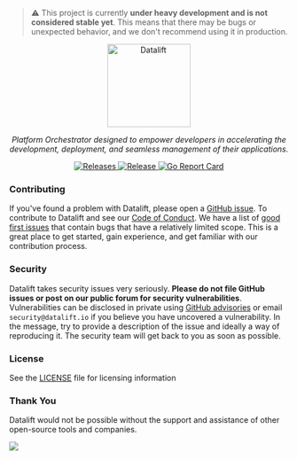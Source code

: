 > :warning: This project is currently **under heavy development and is not considered stable yet**. This means that there may be bugs or unexpected behavior, and we don't recommend using it in production.
>
<p align="center">
  <a href="https://datalift.io"><img src="https://datalift.io/images/logo.png" height="150px" alt="Datalift"></a>
</p>
<p align="center">
  <em>Platform Orchestrator designed to empower developers in accelerating the development, deployment, and seamless management of their applications.</em>
</p>
<p align="center">
  <a href="https://github.com/datalifthq/datalift/releases/latest" target="_blank">
    <img src="https://img.shields.io/github/v/release/datalifthq/datalift?label=datalift" alt="Releases">
  </a>
  <a href="https://artifacthub.io/packages/search?page=1&org=datalift" target="_blank">
    <img src="https://img.shields.io/endpoint?url=https://artifacthub.io/badge/repository/datalift" alt="Release">
  </a>
  <a href="https://goreportcard.com/report/github.com/datalifthq/datalift" target="_blank">
    <img src="https://goreportcard.com/badge/datalifthq/datalift" alt="Go Report Card">
  </a>
</p>

### Contributing

If you've found a problem with Datalift, please open a [GitHub issue](https://github.com/datalifthq/datalift/issues/new/choose). To contribute to Datalift and see our [Code of Conduct](https://github.com/datalifthq/datalift/tree/master/CODE_OF_CONDUCT.md). We have a list of [good first issues](https://github.com/datalifthq/datalift/labels/contributor-program) that contain bugs that have a relatively limited scope. This is a great place to get started, gain experience, and get familiar with our contribution process.

### Security

Datalift takes security issues very seriously. **Please do not file GitHub issues or post on our public forum for security vulnerabilities**. Vulnerabilities can be disclosed in private using [GitHub advisories](https://github.com/DataliftHQ/datalift/security) or email `security@datalift.io` if you believe you have uncovered a vulnerability. In the message, try to provide a description of the issue and ideally a way of reproducing it. The security team will get back to you as soon as possible.

### License

See the [LICENSE](https://github.com/datalifthq/datalift/tree/master/LICENSE) file for licensing information

### Thank You

Datalift would not be possible without the support and assistance of other open-source tools and companies.

<a href="https://github.com/datalifthq/datalift/graphs/contributors">
  <img src="https://contrib.rocks/image?repo=datalifthq/datalift"/>
</a>